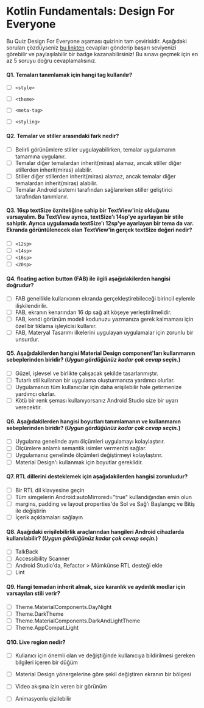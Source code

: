 # Kotlin Fundamentals: Design For Everyone

Bu Quiz Design For Everyone aşaması quizinin tam çevirisidir. Aşağıdaki soruları çözdüyseniz [bu linkten](https://developer.android.com/courses/quizzes/kotlin-fundamentals-ten/kotlin-fundamentals-ten?authuser=6&continue=https%3A%2F%2Fdeveloper.android.com%2Fcourses%2Fpathways%2Fkotlin-fundamentals-ten%3Fauthuser%3D6%23quiz-%2Fcourses%2Fquizzes%2Fkotlin-fundamentals-ten%2Fkotlin-fundamentals-ten)  cevapları gönderip başarı seviyenizi görebilir ve paylaşılabilir bir badge kazanabilirsiniz! Bu sınavı geçmek için en az 5 soruyu doğru cevaplamalısınız.

#### Q1. Temaları tanımlamak için hangi tag kullanılır?
- [ ] `<style>`
- [ ] `<theme>`
- [ ] `<meta-tag>`
- [ ] `<styling>`


#### Q2. Temalar ve stiller arasındaki fark nedir?
- [ ] Belirli görünümlere stiller uygulayabilirken, temalar uygulamanın tamamına uygulanır.
- [ ] Temalar diğer temalardan inherit(miras) alamaz, ancak stiller diğer stillerden inherit(miras) alabilir.
- [ ] Stiller diğer stillerden inherit(miras) alamaz, ancak temalar diğer temalardan inherit(miras) alabilir.
- [ ] Temalar Android sistemi tarafından sağlanırken stiller geliştirici tarafından tanımlanır.

#### Q3. 16sp textSize özniteliğine sahip bir TextView'iniz olduğunu varsayalım. Bu TextView ayrıca, textSize'ı 14sp'ye ayarlayan bir stile sahiptir. Ayrıca uygulamada textSize'ı 12sp'ye ayarlayan bir tema da var. Ekranda görüntülenecek olan TextView'in gerçek textSize değeri nedir?
- [ ] `<12sp>`
- [ ] `<14sp>`
- [ ] `<16sp>`
- [ ] `<20sp>`

#### Q4. floating action button (FAB) ile ilgili aşağıdakilerden hangisi doğrudur?
- [ ] FAB genellikle kullanıcının ekranda gerçekleştirebileceği birincil eylemle ilişkilendirilir.
- [ ] FAB, ekranın kenarından 16 dp sağ alt köşeye yerleştirilmelidir.
- [ ] FAB, kendi görünüm modeli kodunuzu yazmanıza gerek kalmaması için özel bir tıklama işleyicisi kullanır.
- [ ] FAB, Materyal Tasarımı ilkelerini uygulayan uygulamalar için zorunlu bir unsurdur.

#### Q5. Aşağıdakilerden hangisi Material Design component'ları kullanmanın sebeplerinden biridir? (*Uygun gördüğünüz kadar çok cevap seçin.*)

- [ ] Güzel, işlevsel ve birlikte çalışacak şekilde tasarlanmıştır.
- [ ] Tutarlı stil kullanan bir uygulama oluşturmanıza yardımcı olurlar.
- [ ] Uygulamanızı tüm kullanıcılar için daha erişilebilir hale getirmenize yardımcı olurlar.
- [ ] Kötü bir renk şeması kullanıyorsanız Android Studio size bir uyarı verecektir.

#### Q6. Aşağıdakilerden hangisi boyutları tanımlamanın ve kullanmanın sebeplerinden biridir? (*Uygun gördüğünüz kadar çok cevap seçin.*)
- [ ] Uygulama genelinde aynı ölçümleri uygulamayı kolaylaştırır.
- [ ] Ölçümlere anlamlı semantik isimler vermenizi sağlar.
- [ ] Uygulamanız genelinde ölçümleri değiştirmeyi kolaylaştırır.
- [ ] Material Design'ı kullanmak için boyutlar gereklidir.

#### Q7. RTL dillerini desteklemek için aşağıdakilerden hangisi zorunludur?
- [ ] Bir RTL dil klavyesine geçin
- [ ] Tüm simgelerin Android:autoMirrored="true" kullandığından emin olun
- [ ] margins, padding ve layout properties'de Sol ve Sağ'ı Başlangıç ve Bitiş ile değiştirin
- [ ] İçerik açıklamaları sağlayın

#### Q8. Aşağıdaki erişilebilirlik araçlarından hangileri Android cihazlarda kullanılabilir? (*Uygun gördüğünüz kadar çok cevap seçin.*)
- [ ] TalkBack
- [ ] Accessibility Scanner
- [ ] Android Studio'da, Refactor > Mümkünse RTL desteği ekle
- [ ] Lint

#### Q9. Hangi temadan inherit almak, size karanlık ve aydınlık modlar için varsayılan stili verir?
- [ ] Theme.MaterialComponents.DayNight
- [ ] Theme.DarkTheme
- [ ] Theme.MaterialComponents.DarkAndLightTheme
- [ ] Theme.AppCompat.Light

#### Q10. Live region nedir?
- [ ] Kullanıcı için önemli olan ve değiştiğinde kullanıcıya bildirilmesi gereken bilgileri içeren bir düğüm
- [ ] Material Design yönergelerine göre şekil değiştiren ekranın bir bölgesi
- [ ] Video akışına izin veren bir görünüm
- [ ] Animasyonlu çizilebilir



